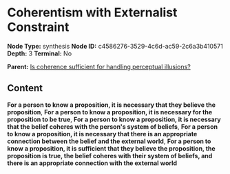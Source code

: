 # Coherentism with Externalist Constraint

**Node Type:** synthesis
**Node ID:** c4586276-3529-4c6d-ac59-2c6a3b410571
**Depth:** 3
**Terminal:** No

**Parent:** [Is coherence sufficient for handling perceptual illusions?](is-coherence-sufficient-for-handling-perceptual-illusions.md)

## Content

**For a person to know a proposition, it is necessary that they believe the proposition**, **For a person to know a proposition, it is necessary for the proposition to be true**, **For a person to know a proposition, it is necessary that the belief coheres with the person's system of beliefs**, **For a person to know a proposition, it is necessary that there is an appropriate connection between the belief and the external world**, **For a person to know a proposition, it is sufficient that they believe the proposition, the proposition is true, the belief coheres with their system of beliefs, and there is an appropriate connection with the external world**
